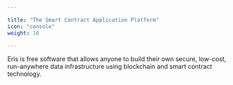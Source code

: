 ```yaml
---

title: "The Smart Contract Application Platform"
icon: "console"
weight: 10

---
```


Eris is free software that allows anyone to build their own secure, low-cost, run-anywhere data infrastructure using blockchain and smart contract technology.